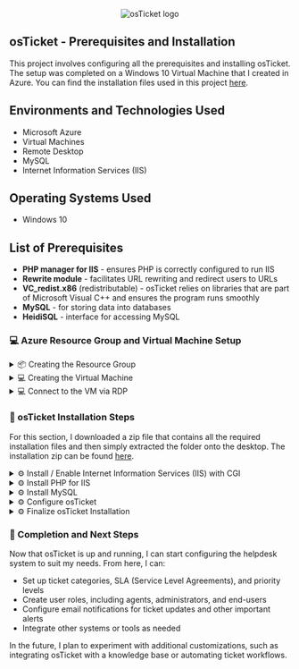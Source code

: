 <p align="center">
  <img src="https://i.imgur.com/Clzj7Xs.png" alt="osTicket logo"/>
</p>

<h2>osTicket - Prerequisites and Installation</h2>
<p>This project involves configuring all the prerequisites and installing osTicket. The setup was completed on a Windows 10 Virtual Machine that I created in Azure. You can find the installation files used in this project <a href="https://drive.google.com/uc?export=download&id=1b3RBkXTLNGXbibeMuAynkfzdBC1NnqaD">here</a>.</p>

<h2>Environments and Technologies Used</h2>
<ul>
  <li>Microsoft Azure</li>
  <li>Virtual Machines</li>
  <li>Remote Desktop</li>
  <li>MySQL</li>
  <li>Internet Information Services (IIS)</li>
</ul>

<h2>Operating Systems Used</h2>
<ul>
  <li>Windows 10</li>
</ul>

<h2>List of Prerequisites</h2>
<ul>
  <li><b>PHP manager for IIS</b> - ensures PHP is correctly configured to run IIS</li>
  <li><b>Rewrite module</b> - facilitates URL rewriting and redirect users to URLs</li>
  <li><b>VC_redist.x86</b> (redistributable) - osTicket relies on libraries that are part of Microsoft Visual C++ and ensures the program runs smoothly</li>
  <li><b>MySQL</b> - for storing data into databases</li>
  <li><b>HeidiSQL</b> - interface for accessing MySQL</li>
</ul>

<h3>💻 Azure Resource Group and Virtual Machine Setup</h3>

<details>
  <summary>📦 Creating the Resource Group</summary>
  <p>I'll navigate to the Azure Portal and click or search for `Resource Groups`.</p>
  <img src="https://github.com/user-attachments/assets/c5d5eee0-7df2-4cf4-9a71-396e7c7ebb89" alt="Creating Resource Group"/>
  <p>On the Resource Group page I'll click `Create` at the top-left.</p>
  <img src="https://github.com/user-attachments/assets/8d197474-33c9-4162-ad74-392986fb3249" alt="Creating Resource Group"/>
  <p>I'll select my Azure subscription and name the Resource Group `rg-osticket`, set the Region to `East US 2`, then click `Review + Create`.</p>
  <img src="https://github.com/user-attachments/assets/96334a91-91c2-4102-8893-b89c0442ec91" alt="Review and Create Resource Group"/>
  <p>And finally, click `Create` again.</p>
  <img src="https://github.com/user-attachments/assets/74840e04-9959-4307-9a63-2a1ee6f5a151" alt="Finalizing Resource Group Creation"/>
  <p>The Resource Group has been created. In the next section, I will set up the virtual machine.</p>
</details>

<details>
  <summary>💻 Creating the Virtual Machine</summary>
  <p>On the Azure Portal, I'll search for `Virtual Machines`.</p>
  <img src="https://github.com/user-attachments/assets/7b49b5b6-0448-48ad-9a98-740b48903939" alt="Searching for Virtual Machines"/>
  <p>On the Virtual Machine page, I'll click `Create` on the top-left, then select `Azure Virtual Machine`.</p>
  <img src="https://github.com/user-attachments/assets/62e95754-35bc-4334-ab1b-651e15280ebd" alt="Creating Virtual Machine"/>
  <p>On the create page, I'll select the Resource Group that I just created `rg-osticket`, and name the VM `osticket-vm`.</p>
  <img src="https://github.com/user-attachments/assets/ae2eb56f-68f8-47bc-83ca-92dad2c922fe" alt="Configuring Virtual Machine"/>
  <p>I'll select `Windows 10 Pro (22H2)` as the image.</p>
  <img src="https://github.com/user-attachments/assets/5feef9a2-d693-4c2e-9dc9-8e02fc450eb1" alt="Selecting Windows 10 Image"/>
  <p>Then I'll select `Standard_D2s_v4 - 2vcpus, 8 GiB memory` as the VM size.</p>
  <img src="https://github.com/user-attachments/assets/0425cced-59c7-4604-a743-b7d2526b8e1e" alt="Selecting VM Size"/>
  <p>Enter a username and password, agree to the licensing terms, and leave all other settings, such as disk, network, and others, at their default values. Click `Review + Create`, then click `Create`.</p>
  <img src="https://github.com/user-attachments/assets/b3c8c8b5-fd4d-40b9-8d3b-bf2641681533" alt="Review and Create Virtual Machine"/>
  <p>The VM has been created.</p>
  <img src="https://github.com/user-attachments/assets/a14f14e0-09e8-47dc-a43b-1b3aeee4de06" alt="Virtual Machine Created"/>
</details>

<details>
  <summary>💻 Connect to the VM via RDP</summary>
  <p>Now that the VM has been created, I'll connect to it using RDP. To do this, I need the Public IP Address. In the Azure Portal, navigate to Virtual Machines, select `osticket-vm`, and copy the Public IP Address.</p>
  <img src="https://github.com/user-attachments/assets/0acc73fc-c07d-412f-a6ad-708f9902ab3a" alt="Copying Public IP Address"/>
  <p>On my Host Machine, I'll click `Start` and type `Remote Desktop`, then click `Remote Desktop Connection`.</p>
  <img src="https://github.com/user-attachments/assets/4999dad2-8aee-4acb-867d-769651b2696e" alt="Opening RDP"/>
  <p>I'll click `Show Options`, input the IP Address and username, then click `Connect`.</p>
  <img src="https://github.com/user-attachments/assets/1042ae72-10b6-43e7-b60e-af909c1fb8e2" alt="Connecting to the VM"/>
  <p>Input the password and click `OK`.</p>
  <img src="https://github.com/user-attachments/assets/c66072ec-cea3-4d64-aed9-45d87627e9cd" alt="Entering Password"/>
  <p>Click `Yes` to trust the certificate.</p>
  <img src="https://github.com/user-attachments/assets/f1eeecb0-1463-424c-99fd-918f923e5895" alt="Trusting Certificate"/>
  <p>I'm now logged into the VM.</p>
  <img src="https://github.com/user-attachments/assets/a14f14e0-09e8-47dc-a43b-1b3aeee4de06" alt="VM Logged In"/>
</details>

<h3>🎫 osTicket Installation Steps</h3>
<p>For this section, I downloaded a zip file that contains all the required installation files and then simply extracted the folder onto the desktop. The installation zip can be found <a href="https://drive.google.com/uc?export=download&id=1b3RBkXTLNGXbibeMuAynkfzdBC1NnqaD" target="_blank">here</a>.</p>

<details>
  <summary>⚙️ Install / Enable Internet Information Services (IIS) with CGI</summary>
  <p>To enable IIS, navigate to `Control Panel` -> `Programs` -> `Programs and Features`. Then click `Turn windows features on or off`.</p>
  <img src="https://github.com/user-attachments/assets/cc6e340c-cc45-429f-9cc0-ed4709f51623" alt="IIS Setup"/>
  <p>Select `Internet Information Services` then expand it and navigate to `World Wide Web Services` -> `Application Development Features` and check `CGI`. Then click `OK`. When the installation completes, click `Close`.</p>
  <img src="https://github.com/user-attachments/assets/03eb17c6-727b-4b31-83a0-636b65e0c3e8" alt="CGI Setup"/>
</details>

<details>
  <summary>⚙️ Install PHP for IIS</summary>
  <p>I'll need to install PHP for IIS so osTicket can run correctly. To do this, I'll navigate to the <a href="https://windows.php.net/download" target="_blank">PHP downloads page</a> and download the latest PHP version compatible with IIS (usually the "Non Thread Safe" version).</p>
  <img src="https://github.com/user-attachments/assets/4a517a4d-24db-4a0f-9394-aba34a870404" alt="Downloading PHP for IIS"/>
  <p>Once downloaded, I'll extract the contents to a folder, e.g., `C:\PHP`. Then, I need to configure IIS to recognize PHP.</p>
  <p>To do this, I open IIS Manager, click `Server`, then select `Handler Mappings`. On the right, click `Add Module Mapping`. I'll set the Request Path to `*.php`, the Module to `FastCgiModule`, and the Executable to the PHP executable file, e.g., `C:\PHP\php-cgi.exe`.</p>
  <img src="https://github.com/user-attachments/assets/a3b67c44-f8ed-451f-8cf2-c831989b15fa" alt="IIS PHP Configuration"/>
  <p>I'll also configure the `php.ini` file. To do this, I need to copy `php.ini-development` to `php.ini` and adjust necessary settings such as `upload_max_filesize` and `post_max_size` to suit the needs of osTicket.</p>
  <p>Once the configuration is complete, I'll restart IIS and test PHP by creating a file called `info.php` with the following content:</p>
  <pre>
    <?php
    phpinfo();
    ?>
  </pre>
  <p>I'll then navigate to `http://localhost/info.php` to verify if PHP is working.</p>
  <img src="https://github.com/user-attachments/assets/46717d98-b01c-49c0-b443-11b24beff8ab" alt="Testing PHP Installation"/>
</details>

<details>
  <summary>⚙️ Install MySQL</summary>
  <p>Next, I'll install MySQL to manage the database for osTicket. To do this, I'll navigate to the <a href="https://dev.mysql.com/downloads/installer/" target="_blank">MySQL Installer page</a> and download the installer.</p>
  <img src="https://github.com/user-attachments/assets/1b3d2786-149d-45a5-b2b1-bcd9b15c712b" alt="Downloading MySQL Installer"/>
  <p>After downloading, I'll run the installer and choose the `Server Only` option. I'll follow the installation wizard's prompts, setting up a root password when asked. After the installation is complete, I'll finish the setup process and start the MySQL service.</p>
  <p>To ensure MySQL is running, I'll open the `MySQL Command Line Client` and log in with the root password.</p>
  <img src="https://github.com/user-attachments/assets/0e5a279b-d0c7-4111-90fc-40fef702e4d6" alt="MySQL Command Line Client"/>
  <p>Once MySQL is set up, I'll need to create a database for osTicket. In the MySQL prompt, I'll run the following commands:</p>
  <pre>
    CREATE DATABASE osticket;
    CREATE USER 'osticket_user'@'localhost' IDENTIFIED BY 'password';
    GRANT ALL PRIVILEGES ON osticket.* TO 'osticket_user'@'localhost';
    FLUSH PRIVILEGES;
  </pre>
  <p>This will create the `osticket` database and a user with full access to it.</p>
</details>

<details>
  <summary>⚙️ Configure osTicket</summary>
  <p>Now, I’ll configure osTicket. I’ll begin by extracting the osTicket zip file into the folder `C:\inetpub\wwwroot` on the virtual machine.</p>
  <img src="https://github.com/user-attachments/assets/dc7e6a5f-6bbd-41c6-b7a0-d88136501b22" alt="Extracting osTicket Files"/>
  <p>Then, I’ll navigate to `http://localhost` in my browser, which will trigger the osTicket installer.</p>
  <img src="https://github.com/user-attachments/assets/ea3b3da0-f357-4ed9-8e04-b0a65b2f0197" alt="Starting osTicket Installer"/>
  <p>During the installation, I’ll input the necessary database information, including the `MySQL` database name (`osticket`), the username (`osticket_user`), and the password I set earlier. The installer will verify the connection and proceed to the next step.</p>
  <img src="https://github.com/user-attachments/assets/cbe81ef8-1494-48b7-90be-6ac5e50b8a78" alt="Configuring osTicket Database"/>
  <p>Next, I'll configure the mail settings. I’ll need to set up email addresses for osTicket to handle incoming and outgoing messages. I can either use my existing SMTP server or configure a new one for this purpose.</p>
  <img src="https://github.com/user-attachments/assets/3854ebba-e7b9-4b8f-bc68-e375f23d727b" alt="Email Configuration"/>
</details>

<details>
  <summary>⚙️ Finalize osTicket Installation</summary>
  <p>Once the configuration steps are complete, I’ll click `Finish` to complete the installation process.</p>
  <img src="https://github.com/user-attachments/assets/7432f78e-b9b0-45d2-835f-d0b8e44f46e3" alt="Finishing Installation"/>
  <p>At this point, osTicket should be fully installed, and I can log into the admin panel using the username and password I set during the installation process.</p>
  <img src="https://github.com/user-attachments/assets/c2833b19-9c07-4421-bf0f-8a01d0a69a5a" alt="osTicket Admin Panel"/>
</details>

<h3>🎉 Completion and Next Steps</h3>
<p>Now that osTicket is up and running, I can start configuring the helpdesk system to suit my needs. From here, I can:</p>
<ul>
  <li>Set up ticket categories, SLA (Service Level Agreements), and priority levels</li>
  <li>Create user roles, including agents, administrators, and end-users</li>
  <li>Configure email notifications for ticket updates and other important alerts</li>
  <li>Integrate other systems or tools as needed</li>
</ul>
<p>In the future, I plan to experiment with additional customizations, such as integrating osTicket with a knowledge base or automating ticket workflows.</p>
